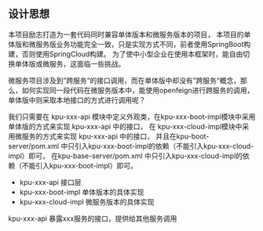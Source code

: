 ## 设计思想

本项目励志打造为一套代码同时兼容单体版本和微服务版本的项目，
本项目的单体版和微服务版业务功能完全一致，只是实现方式不同，前者使用SpringBoot构建，否则使用SpringCloud构建。
为了使中小型企业在使用本框架时，能自由切换单体版或微服务，这面临一些挑战。

微服务项目涉及到”跨服务“的接口调用，而在单体版中却没有”跨服务“概念，那么，如何实现同一段代码在微服务版本中，能使用openfeign进行跨服务的调用，
单体版中则采取本地接口的方式进行调用呢？

我们只需要在 kpu-xxx-api 模块中定义外观类，在kpu-xxx-boot-impl模块中采用单体版的方式来实现 kpu-xxx-api 中的接口，
在 kpu-xxx-cloud-impl模块中采用微服务的方式来实现 kpu-xxx-api 中的接口，
并且在kpu-boot-server/pom.xml 中只引入kpu-xxx-boot-impl的依赖（不能引入kpu-xxx-cloud-impl）即可，
在kpu-base-server/pom.xml 中只引入kpu-xxx-cloud-impl的依赖（不能引入kpu-xxx-boot-impl）即可。

- kpu-xxx-api
  接口层
- kpu-xxx-boot-impl
  单体版本的具体实现
- kpu-xxx-cloud-impl
  微服务版本的具体实现


kpu-xxx-api 暴露xxx服务的接口，提供给其他服务调用 